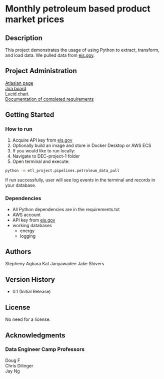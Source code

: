 # Monthly petroleum based product market prices

## Description

This project demonstrates the usage of using Python to extract, transform, and load data. We pulled data from [eis.gov](www.eis.gov).

## Project Administration
[Atlasian page](https://dataengineerproject.atlassian.net/wiki/spaces/DPG/overview)<br>
[Jira board](https://dataengineerproject.atlassian.net/jira/software/projects/DPG/boards/1)<br>
[Lucid chart](https://lucid.app/lucidchart/4b425887-b190-4d5f-b822-7e885d9269b4/edit?beaconFlowId=D2D9FA805D3E468C&invitationId=inv_f134d3d7-dd4c-4d63-b11c-4ece0c4d502e&page=0_0#)<br>
[Documentation of completed requirements](https://dataengineerproject.atlassian.net/wiki/spaces/~55705847a003daa7a04d90acfed162590a0dcc/database/2195458?savedViewId=7ff645f9-55ab-4e30-92de-969cd26175d2)<br>

## Getting Started

### How to run
1. Acquire API key from [eis.gov](www.eis.gov)
2. Optionally build an image and store in Docker Desktop or AWS ECS
3. If you would like to run locally:
  1. Navigate to DEC-project-1 folder
  2. Open terminal and execute:
```bash
python -m etl_project.pipelines.petroleum_data_pull
```
If run successfully, user will see log events in the terminal and records in your database.   

### Dependencies

* All Python dependencies are in the requirements.txt
* AWS account
* API key from [eis.gov](www.eis.gov)
* working databases
  * energy
  * logging

## Authors
Stepheny Agbara
Kat Janyawadee
Jake Shivers

## Version History
* 0.1 (Initial Release)

## License

No need for a license.

## Acknowledgments
### Data Engineer Camp Professors<br>
Doug F <br>
Chris Dilinger <br>
Jay Ng <br>
  
